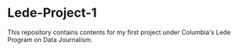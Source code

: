 # Lede-Project-1
 This repository contains contents for my first project under Columbia's Lede Program on Data Journalism.
